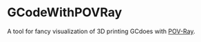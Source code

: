 # GCodeWithPOVRay
A tool for fancy visualization of 3D printing GCdoes with [POV-Ray](http://www.povray.org/download/).
